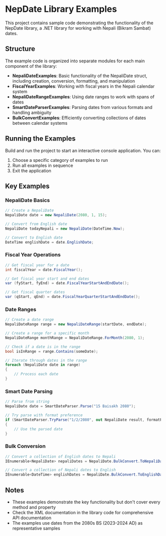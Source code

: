 # NepDate Library Examples

This project contains sample code demonstrating the functionality of the NepDate library, a .NET library for working with Nepali (Bikram Sambat) dates.

## Structure

The example code is organized into separate modules for each main component of the library:

- **NepaliDateExamples**: Basic functionality of the NepaliDate struct, including creation, conversion, formatting, and manipulation
- **FiscalYearExamples**: Working with fiscal years in the Nepali calendar system
- **NepaliDateRangeExamples**: Using date ranges to work with spans of dates
- **SmartDateParserExamples**: Parsing dates from various formats and handling ambiguity
- **BulkConvertExamples**: Efficiently converting collections of dates between calendar systems

## Running the Examples

Build and run the project to start an interactive console application. You can:

1. Choose a specific category of examples to run
2. Run all examples in sequence
3. Exit the application

## Key Examples

### NepaliDate Basics

```csharp
// Create a NepaliDate
NepaliDate date = new NepaliDate(2080, 1, 15);

// Convert from English date
NepaliDate todayNepali = new NepaliDate(DateTime.Now);

// Convert to English date
DateTime englishDate = date.EnglishDate;
```

### Fiscal Year Operations

```csharp
// Get fiscal year for a date
int fiscalYear = date.FiscalYear();

// Get fiscal year start and end dates
var (fyStart, fyEnd) = date.FiscalYearStartAndEndDate();

// Get fiscal quarter dates
var (qStart, qEnd) = date.FiscalYearQuarterStartAndEndDate();
```

### Date Ranges

```csharp
// Create a date range
NepaliDateRange range = new NepaliDateRange(startDate, endDate);

// Create a range for a specific month
NepaliDateRange monthRange = NepaliDateRange.ForMonth(2080, 1);

// Check if a date is in the range
bool isInRange = range.Contains(someDate);

// Iterate through dates in the range
foreach (NepaliDate date in range)
{
    // Process each date
}
```

### Smart Date Parsing

```csharp
// Parse from string
NepaliDate date = SmartDateParser.Parse("15 Baisakh 2080");

// Try parse with format preference
if (SmartDateParser.TryParse("1/2/2080", out NepaliDate result, formatPreference: DateFormatPreference.DMY))
{
    // Use the parsed date
}
```

### Bulk Conversion

```csharp
// Convert a collection of English dates to Nepali
IEnumerable<NepaliDate> nepaliDates = NepaliDate.BulkConvert.ToNepaliDates(englishDates);

// Convert a collection of Nepali dates to English
IEnumerable<DateTime> englishDates = NepaliDate.BulkConvert.ToEnglishDates(nepaliDates);
```

## Notes

- These examples demonstrate the key functionality but don't cover every method and property
- Check the XML documentation in the library code for comprehensive API documentation
- The examples use dates from the 2080s BS (2023-2024 AD) as representative samples
